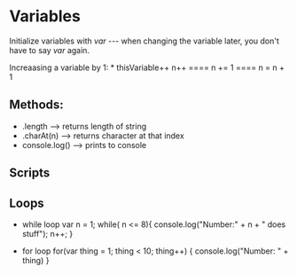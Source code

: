 # Variables
Initialize variables with *var* --- when changing the variable later, you don't have to say *var* again.

Increaasing a variable by 1: * thisVariable++
n++   ====   n += 1   ====   n = n + 1

## Methods:
* .length --> returns length of string
* .charAt(n) --> returns character at that index
* console.log() --> prints to console

## Scripts
<script src = "File.js"></script>

## Loops

* while loop
var n = 1;
while( n <= 8){
  console.log("Number:" + n + " does stuff");
  n++;
}


* for loop
for(var thing = 1; thing < 10; thing++) {
  console.log("Number: " + thing)
}

